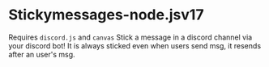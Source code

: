 # Stickymessages-node.jsv17
Requires `discord.js` and `canvas`
Stick a message in a discord channel via your discord bot! It is always sticked even when users send msg, it resends after an user's msg.
